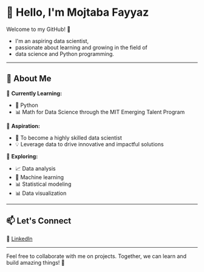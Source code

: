 # 👋 Hello, I'm Mojtaba Fayyaz  

Welcome to my GitHub! 🌟

- I'm an aspiring data scientist,
- passionate about learning and growing in the field of
- data science and Python programming.  

---

## 🚀 About Me  

📖 **Currently Learning:**  

- 🐍 Python  
- 📊 Math for Data Science through the MIT Emerging Talent Program  

🎯 **Aspiration:**  

- 🌟 To become a highly skilled data scientist  
- 💡 Leverage data to drive innovative and impactful solutions  

🌱 **Exploring:**  

- 📈 Data analysis  
- 🤖 Machine learning  
- 📊 Statistical modeling  
- 📊 Data visualization  

---

## 📫 Let's Connect  

🔗 [LinkedIn](https://www.linkedin.com/in/mojtaba-fayyaz-01300b159)  

---

Feel free to collaborate with me on projects.
Together, we can learn and build amazing things! 🚀  
